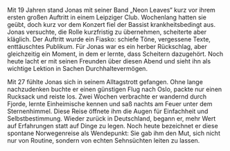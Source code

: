 Mit 19 Jahren stand Jonas mit seiner Band „Neon Leaves“ kurz vor ihrem ersten großen Auftritt in einem Leipziger Club. Wochenlang hatten sie geübt, doch kurz vor dem Konzert fiel der Bassist krankheitsbedingt aus. Jonas versuchte, die Rolle kurzfristig zu übernehmen, scheiterte aber kläglich. Der Auftritt wurde ein Fiasko: schiefe Töne, vergessene Texte, enttäuschtes Publikum. Für Jonas war es ein herber Rückschlag, aber gleichzeitig ein Moment, in dem er lernte, dass Scheitern dazugehört. Noch heute lacht er mit seinen Freunden über diesen Abend und sieht ihn als wichtige Lektion in Sachen Durchhaltevermögen.


Mit 27 fühlte Jonas sich in seinem Alltagstrott gefangen. Ohne lange nachzudenken buchte er einen günstigen Flug nach Oslo, packte nur einen Rucksack und reiste los. Zwei Wochen verbrachte er wandernd durch Fjorde, lernte Einheimische kennen und saß nachts am Feuer unter dem Sternenhimmel. Diese Reise öffnete ihm die Augen für Einfachheit und Selbstbestimmung. Wieder zurück in Deutschland, begann er, mehr Wert auf Erfahrungen statt auf Dinge zu legen. Noch heute bezeichnet er diese spontane Norwegenreise als Wendepunkt: Sie gab ihm den Mut, sich nicht nur von Routine, sondern von echten Sehnsüchten leiten zu lassen.
